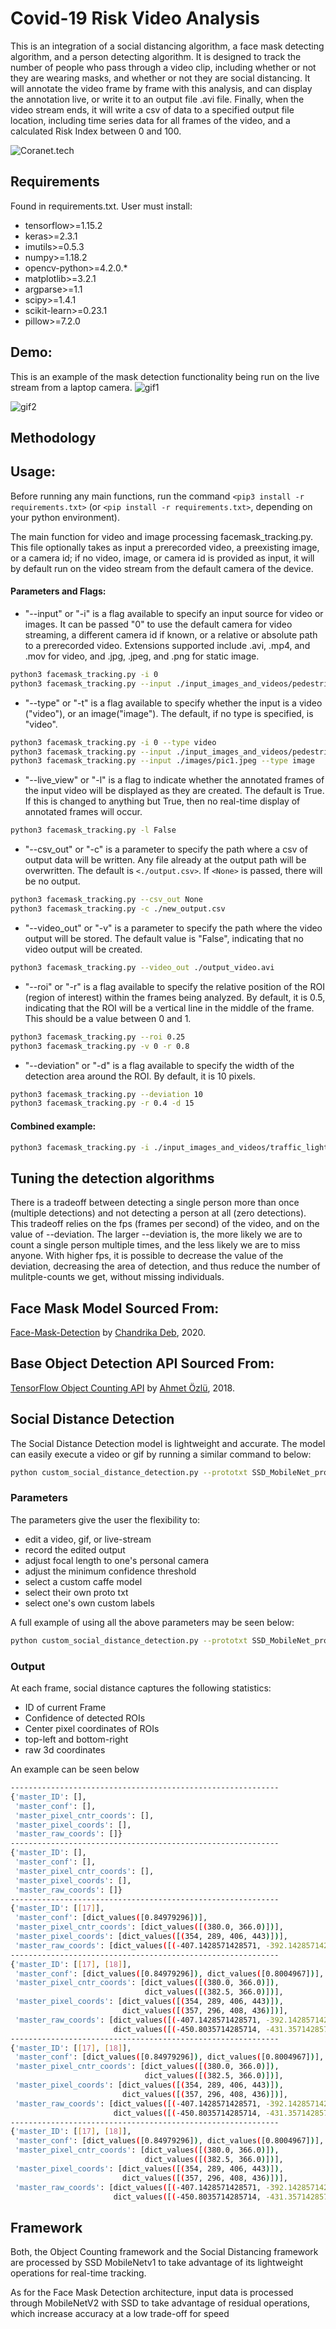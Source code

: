 # Covid-19 Risk Video Analysis
This is an integration of a social distancing algorithm, a face mask detecting algorithm, and a person detecting algorithm. It is designed to track the number of people who pass through a video clip, including whether or not they are wearing masks, and whether or not they are social distancing. It will annotate the video frame by frame with this analysis, and can display the annotation live, or write it to an output file .avi file. Finally, when the video stream ends, it will write a csv of data to a specified output file location, including time series data for all frames of the video, and a calculated Risk Index between 0 and 100.

![Coranet.tech](www.coranet.tech)


## Requirements
Found in requirements.txt. User must install:
- tensorflow>=1.15.2
- keras>=2.3.1
- imutils>=0.5.3
- numpy>=1.18.2
- opencv-python>=4.2.0.*
- matplotlib>=3.2.1
- argparse>=1.1
- scipy>=1.4.1
- scikit-learn>=0.23.1
- pillow>=7.2.0

## Demo:
This is an example of the mask detection functionality being run on the live stream from a laptop camera.
![gif1](./embedded/demoGif.gif)

![gif2](./embedded/edited_covid_masks.gif)

## Methodology


## Usage:
Before running any main functions, run the command `<pip3 install -r requirements.txt>` (or `<pip install -r requirements.txt>`, depending on your python environment).

The main function for video and image processing facemask_tracking.py. This file optionally takes as input a prerecorded video, a preexisting image, or a camera id; if no video, image, or camera id is provided as input, it will by default run on the video stream from the default camera of the device. 

#### Parameters and Flags:

- "--input" or "-i" is a flag available to specify an input source for video or images. It can be passed "0" to use the default camera for video streaming, a different camera id if known, or a relative or absolute path to a prerecorded video. Extensions supported include .avi, .mp4, and .mov for video, and .jpg, .jpeg, and .png for static image.
```bash
python3 facemask_tracking.py -i 0
python3 facemask_tracking.py --input ./input_images_and_videos/pedestrian_survaillance.mp4
```

- "--type" or "-t" is a flag available to specify whether the input is a video ("video"), or an image("image"). The default, if no type is specified, is "video".
```bash
python3 facemask_tracking.py -i 0 --type video
python3 facemask_tracking.py --input ./input_images_and_videos/pedestrian_survaillance.mp4 -t video
python3 facemask_tracking.py --input ./images/pic1.jpeg --type image
```

- "--live_view" or "-l" is a flag to indicate whether the annotated frames of the input video will be displayed as they are created. The default is True. If this is changed to anything but True, then no real-time display of annotated frames will occur.
```bash
python3 facemask_tracking.py -l False
```

- "--csv_out" or "-c" is a parameter to specify the path where a csv of output data will be written. Any file already at the output path will be overwritten. The default is `<./output.csv>`. If `<None>` is passed, there will be no output.
```bash
python3 facemask_tracking.py --csv_out None
python3 facemask_tracking.py -c ./new_output.csv
```

- "--video_out" or "-v" is a parameter to specify the path where the video output will be stored. The default value is "False", indicating that no video output will be created.
```bash
python3 facemask_tracking.py --video_out ./output_video.avi
```

- "--roi" or "-r" is a flag available to specify the relative position of the ROI (region of interest) within the frames being analyzed. By default, it is 0.5, indicating that the ROI will be a vertical line in the middle of the frame. This should be a value between 0 and 1.
```bash
python3 facemask_tracking.py --roi 0.25
python3 facemask_tracking.py -v 0 -r 0.8
```

- "--deviation" or "-d" is a flag available to specify the width of the detection area around the ROI. By default, it is 10 pixels.
```bash
python3 facemask_tracking.py --deviation 10
python3 facemask_tracking.py -r 0.4 -d 15
```

#### Combined example:
```bash
python3 facemask_tracking.py -i ./input_images_and_videos/traffic_light.mp4 -c ./new_output.csv -v ./output_video.avi -r 0.8 -d 15
```


## Tuning the detection algorithms
There is a tradeoff between detecting a single person more than once (multiple detections) and not detecting a person at all (zero detections). This tradeoff relies on the fps (frames per second) of the video, and on the value of --deviation. The larger --deviation is, the more likely we are to count a single person multiple times, and the less likely we are to miss anyone. With higher fps, it is possible to decrease the value of the deviation, decreasing the area of detection, and thus reduce the number of mulitple-counts we get, without missing individuals.



## Face Mask Model Sourced From:
[Face-Mask-Detection](https://github.com/chandrikadeb7/Face-Mask-Detection) by [Chandrika Deb](https://github.com/chandrikadeb7), 2020.

## Base Object Detection API Sourced From:
[TensorFlow Object Counting API](https://github.com/ahmetozlu/tensorflow_object_counting_api) by [Ahmet Özlü](https://github.com/ahmetozlu), 2018.

## Social Distance Detection
The Social Distance Detection model is lightweight and accurate. The model can easily execute a video or gif by running a similar command to below:
```bash
python custom_social_distance_detection.py --prototxt SSD_MobileNet_prototxt.txt --model SSD_MobileNet.caffemodel --labels class_labels.txt --video video_file.mp4
```
### Parameters
The parameters give the user the flexibility to:

* edit a video, gif, or live-stream
* record the edited output
* adjust focal length to one's personal camera
* adjust the minimum confidence threshold
* select a custom caffe model
* select their own proto txt 
* select one's own custom labels

A full example of using all the above parameters may be seen below:

```bash
python custom_social_distance_detection.py --prototxt SSD_MobileNet_prototxt.txt --model SSD_MobileNet.caffemodel --labels class_labels.txt --video .\covid_masks.gif --focal 500 --record 1
```

### Output
At each frame, social distance captures the following statistics:

* ID of current Frame
* Confidence of detected ROIs
* Center pixel coordinates of ROIs
* top-left and bottom-right 
* raw 3d coordinates

An example can be seen below
```bash
------------------------------------------------------------
{'master_ID': [],
 'master_conf': [],
 'master_pixel_cntr_coords': [],
 'master_pixel_coords': [],
 'master_raw_coords': []}
------------------------------------------------------------
{'master_ID': [],
 'master_conf': [],
 'master_pixel_cntr_coords': [],
 'master_pixel_coords': [],
 'master_raw_coords': []}
------------------------------------------------------------
{'master_ID': [[17]],
 'master_conf': [dict_values([0.84979296])],
 'master_pixel_cntr_coords': [dict_values([(380.0, 366.0)])],
 'master_pixel_coords': [dict_values([(354, 289, 406, 443)])],
 'master_raw_coords': [dict_values([(-407.1428571428571, -392.1428571428571, -968.5714285714286)])]}
------------------------------------------------------------
{'master_ID': [[17], [18]],
 'master_conf': [dict_values([0.84979296]), dict_values([0.8004967])],
 'master_pixel_cntr_coords': [dict_values([(380.0, 366.0)]),
                              dict_values([(382.5, 366.0)])],
 'master_pixel_coords': [dict_values([(354, 289, 406, 443)]),
                         dict_values([(357, 296, 408, 436)])],
 'master_raw_coords': [dict_values([(-407.1428571428571, -392.1428571428571, -968.5714285714286)]),
                       dict_values([(-450.8035714285714, -431.35714285714283, -1065.4285714285713)])]}
------------------------------------------------------------
{'master_ID': [[17], [18]],
 'master_conf': [dict_values([0.84979296]), dict_values([0.8004967])],
 'master_pixel_cntr_coords': [dict_values([(380.0, 366.0)]),
                              dict_values([(382.5, 366.0)])],
 'master_pixel_coords': [dict_values([(354, 289, 406, 443)]),
                         dict_values([(357, 296, 408, 436)])],
 'master_raw_coords': [dict_values([(-407.1428571428571, -392.1428571428571, -968.5714285714286)]),
                       dict_values([(-450.8035714285714, -431.35714285714283, -1065.4285714285713)])]}
------------------------------------------------------------
{'master_ID': [[17], [18]],
 'master_conf': [dict_values([0.84979296]), dict_values([0.8004967])],
 'master_pixel_cntr_coords': [dict_values([(380.0, 366.0)]),
                              dict_values([(382.5, 366.0)])],
 'master_pixel_coords': [dict_values([(354, 289, 406, 443)]),
                         dict_values([(357, 296, 408, 436)])],
 'master_raw_coords': [dict_values([(-407.1428571428571, -392.1428571428571, -968.5714285714286)]),
                       dict_values([(-450.8035714285714, -431.35714285714283, -1065.4285714285713)])]}
```


## Framework
Both, the Object Counting framework and the Social Distancing framework are processed by SSD MobileNetv1 to take advantage of its lightweight operations for real-time tracking.

As for the Face Mask Detection architecture, input data is processed through MobileNetV2 with SSD to take advantage of residual operations, which increase accuracy at a low trade-off for speed



